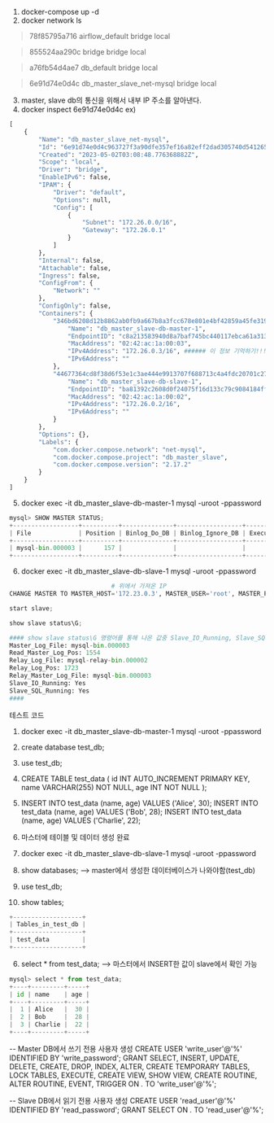 1. docker-compose up -d
2. docker network ls
>78f85795a716   airflow_default             bridge    local
 
> 855524aa290c   bridge                      bridge    local

> a76fb54d4ae7   db_default                  bridge    local

> 6e91d74e0d4c   db_master_slave_net-mysql   bridge    local

3. master, slave db의 통신을 위해서 내부 IP 주소를 알아낸다.
4. docker inspect 6e91d74e0d4c
ex)
```python
[
    {
        "Name": "db_master_slave_net-mysql",
        "Id": "6e91d74e0d4c963727f3a90dfe357ef16a82eff2dad305740d541265820cf07d",
        "Created": "2023-05-02T03:08:48.776368882Z",
        "Scope": "local",
        "Driver": "bridge",
        "EnableIPv6": false,
        "IPAM": {
            "Driver": "default",
            "Options": null,
            "Config": [
                {
                    "Subnet": "172.26.0.0/16",
                    "Gateway": "172.26.0.1"
                }
            ]
        },
        "Internal": false,
        "Attachable": false,
        "Ingress": false,
        "ConfigFrom": {
            "Network": ""
        },
        "ConfigOnly": false,
        "Containers": {
            "346bd6208d12b8862ab0fb9a667b8a3fcc678e801e4bf42859a45fe319f9b329": {
                "Name": "db_master_slave-db-master-1",
                "EndpointID": "c8a213583940d8a7baf745bc440117ebca61a3139f85dfe2f8ad30401120615b",
                "MacAddress": "02:42:ac:1a:00:03",
                "IPv4Address": "172.26.0.3/16", ###### 이 정보 기억하기!!!!
                "IPv6Address": ""
            },
            "44677364cd8f38d6f53e1c3ae444e9913707f688713c4a4fdc20701c27534f0f": {
                "Name": "db_master_slave-db-slave-1",
                "EndpointID": "ba81392c2608d0f24075f16d133c79c9084184ff340331c919e452f9c1e57430",
                "MacAddress": "02:42:ac:1a:00:02",
                "IPv4Address": "172.26.0.2/16",
                "IPv6Address": ""
            }
        },
        "Options": {},
        "Labels": {
            "com.docker.compose.network": "net-mysql",
            "com.docker.compose.project": "db_master_slave",
            "com.docker.compose.version": "2.17.2"
        }
    }
]

```
5.  docker exec -it db_master_slave-db-master-1 mysql -uroot -ppassword
```python
mysql> SHOW MASTER STATUS;
+------------------+----------+--------------+------------------+-------------------+
| File             | Position | Binlog_Do_DB | Binlog_Ignore_DB | Executed_Gtid_Set |
+------------------+----------+--------------+------------------+-------------------+
| mysql-bin.000003 |      157 |              |                  |                   |
+------------------+----------+--------------+------------------+-------------------+
```

6. docker exec -it db_master_slave-db-slave-1 mysql -uroot -ppassword
```python
                            # 위에서 가져온 IP                                            # SHOW MASTER STATUS에서 나온 File      # SHOW MASTER STATUS에서 나온 Position
CHANGE MASTER TO MASTER_HOST='172.23.0.3', MASTER_USER='root', MASTER_PASSWORD='password', MASTER_LOG_FILE='mysql-bin.000004', MASTER_LOG_POS=157, GET_MASTER_PUBLIC_KEY=1;

start slave;

show slave status\G;

#### show slave status\G 명령어를 통해 나온 값중 Slave_IO_Running, Slave_SQL_Running가 yes여야 성공
Master_Log_File: mysql-bin.000003
Read_Master_Log_Pos: 1554
Relay_Log_File: mysql-relay-bin.000002
Relay_Log_Pos: 1723
Relay_Master_Log_File: mysql-bin.000003
Slave_IO_Running: Yes
Slave_SQL_Running: Yes
####
```

테스트 코드
1. docker exec -it db_master_slave-db-master-1 mysql -uroot -ppassword
2. create database test_db;
3. use test_db;
4. CREATE TABLE test_data (
  id INT AUTO_INCREMENT PRIMARY KEY,
  name VARCHAR(255) NOT NULL,
  age INT NOT NULL
);
5. INSERT INTO test_data (name, age) VALUES ('Alice', 30);
INSERT INTO test_data (name, age) VALUES ('Bob', 28);
INSERT INTO test_data (name, age) VALUES ('Charlie', 22);
6. 마스터에 테이블 및 데이터 생성 완료 

1. docker exec -it db_master_slave-db-slave-1 mysql -uroot -ppassword
2. show databases; --> master에서 생성한 데이터베이스가 나와야함(test_db)
3. use test_db;
4. show tables;
 ```python
+-------------------+
| Tables_in_test_db |
+-------------------+
| test_data         |
+-------------------+
```
6. select * from test_data; --> 마스터에서 INSERT한 값이 slave에서 확인 가능
```python
mysql> select * from test_data;
+----+---------+-----+
| id | name    | age |
+----+---------+-----+
|  1 | Alice   |  30 |
|  2 | Bob     |  28 |
|  3 | Charlie |  22 |
+----+---------+-----+
```

-- Master DB에서 쓰기 전용 사용자 생성
CREATE USER 'write_user'@'%' IDENTIFIED BY 'write_password';
GRANT SELECT, INSERT, UPDATE, DELETE, CREATE, DROP, INDEX, ALTER, CREATE TEMPORARY TABLES, LOCK TABLES, EXECUTE, CREATE VIEW, SHOW VIEW, CREATE ROUTINE, ALTER ROUTINE, EVENT, TRIGGER ON *.* TO 'write_user'@'%';

-- Slave DB에서 읽기 전용 사용자 생성
CREATE USER 'read_user'@'%' IDENTIFIED BY 'read_password';
GRANT SELECT ON *.* TO 'read_user'@'%';